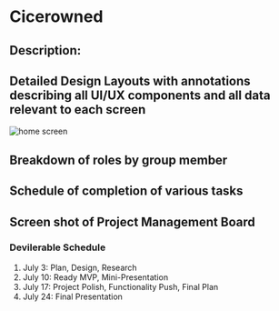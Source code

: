 # Cicerowned


## Description:


## Detailed Design Layouts with annotations describing all UI/UX components and all data relevant to each screen
![home screen](/public/images/#.png)


## Breakdown of roles by group member


## Schedule of completion of various tasks


## Screen shot of Project Management Board



### Devilerable Schedule
1. July 3: Plan, Design, Research
2. July 10: Ready MVP, Mini-Presentation
3. July 17: Project Polish, Functionality Push, Final Plan
4. July 24: Final Presentation
